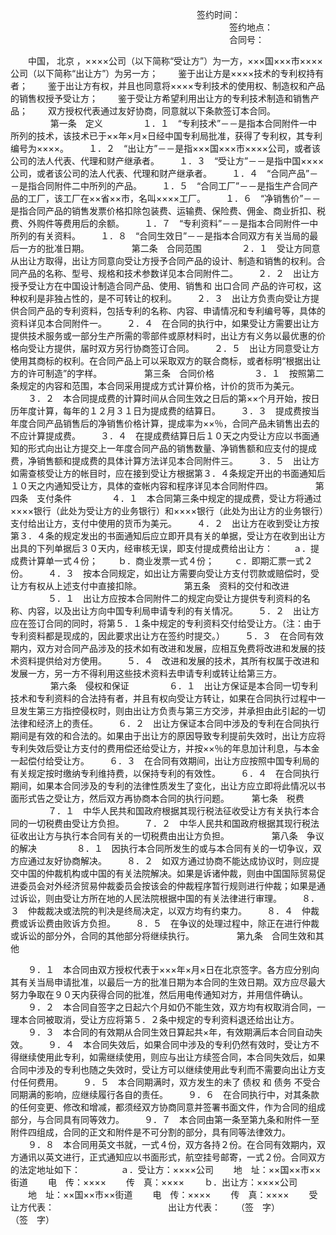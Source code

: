 
 


　　　　　　　　　　　　　　　　　　　　　 
签约时间：
　　　　　　　　　　　　　　　　　　　　　　　　　签约地点：
　　　　　　　　　　　　　　　　　　　　　　　　　合同号：

　　中国，
北京
，××××公司（以下简称“受让方”）为一方，×××国×××市××××公司（以下简称“出让方”）为另一方；
　　鉴于出让方是××××技术的专利权持有者；
　　鉴于出让方有权，并且也同意将××××专利技术的使用权、制造权和产品的销售权授予受让方；
　　鉴于受让方希望利用出让方的专利技术制造和销售产品；
　　双方授权代表通过友好协商，同意就以下条款签订本合同。
　　
　　 
第一条　定义
　　
　　１．１　“专利技术”－－是指本合同附件一中所列的技术，该技术已于××年×月×日经中国专利局批准，获得了专利权，其专利编号为××××。
　　１．２　“出让方”－－是指×××国×××市××××公司，或者该公司的法人代表、代理和财产继承者。
　　１．３　“受让方”－－是指中国××××公司，或者该公司的法人代表、代理和财产继承者。
　　１．４　“合同产品”－－是指合同附件二中所列的产品。
　　１．５　“合同工厂”－－是指生产合同产品的工厂，该工厂在××省××市，名叫××××工厂。
　　１．６　“净销售价”－－是指合同产品的销售发票价格扣除包装费、运输费、保险费、佣金、商业折扣、税费、外购件等费用后的余额。
　　１．７　“专利资料”－－是指本合同附件一中所列的有关资料。
　　１．８　“合同生效日”－－是指本合同双方有关当局的最后一方的批准日期。
　　
　　 
第二条　合同范围
　　
　　２．１　受让方同意从出让方取得，出让方同意向受让方授予合同产品的设计、制造和销售的权利。合同产品的名称、型号、规格和技术参数详见本合同附件二。
　　２．２　出让方授予受让方在中国设计制造合同产品、使用、销售和
出口合同
产品的许可权，这种权利是非独占性的，是不可转让的权利。
　　２．３　出让方负责向受让方提供合同产品的专利资料，包括专利的名称、内容、申请情况和专利编号等，具体的资料详见本合同附件一。
　　２．４　在合同的执行中，如果受让方需要出让方提供技术服务或一部分生产所需的零部件或原材料时，出让方有义务以最优惠的价格向受让方提供，届时双方另行协商签订合同。
　　２．５　出让方同意受让方使用其商标的权利。在合同产品上可以采取双方的联合商标，或者标明“根据出让方的许可制造”的字样。
　　
　　 
第三条　合同价格
　　
　　３．１　按照第二条规定的内容和范围，本合同采用提成方式计算价格，计价的货币为美元。
　　３．２　本合同提成费的计算时间从合同生效之日后的第××个月开始，按日历年度计算，每年的１２月３１日为提成费的结算日。
　　３．３　提成费按当年度合同产品销售后的净销售价格计算，提成率为××％，合同产品未销售出去的不应计算提成费。
　　３．４　在提成费结算日后１０天之内受让方应以书面通知的形式向出让方提交上一年度合同产品的销售数量、净销售额和应支付的提成费，净销售额和提成费的具体计算方法详见本合同附件三。
　　３．５　出让方如需查核受让方的帐目时，应在接到受让方根据第３．４条规定开出的书面通知后１０天之内通知受让方，具体的查帐内容和程序详见本合同附件四。
　　
　　 
第四条　支付条件
　　
　　４．１　本合同第三条中规定的提成费，受让方将通过××××银行（此处为受让方的业务银行）和××××银行（此处为出让方的业务银行）支付给出让方，支付中使用的货币为美元。
　　４．２　出让方在收到受让方按第３．４条的规定发出的书面通知后应立即开具有关的单据，受让方在收到出让方出具的下列单据后３０天内，经审核无误，即支付提成费给出让方：
　　ａ．提成费计算单一式４份；
　　ｂ．商业发票一式４份；
　　ｃ．即期汇票一式２份。
　　４．３　按本合同规定，如出让方需要向受让方支付罚款或赔偿时，受让方有权从上述支付中直接扣除。
　　
　　 
第五条　资料的交付和改进
　　
　　５．１　出让方应按本合同附件二的规定向受让方提供专利资料的名称、内容，以及出让方向中国专利局申请专利的有关情况。
　　５．２　出让方应在签订合同的同时，将第５．１条中规定的专利资料交付给受让方。（注：由于专利资料都是现成的，因此要求出让方在签约时提交。）
　　５．３　在合同有效期内，双方对合同产品涉及的技术如有改进和发展，应相互免费将改进和发展的技术资料提供给对方使用。
　　５．４　改进和发展的技术，其所有权属于改进和发展一方，另一方不得利用这些技术资料去申请专利或转让给第三方。
　　
　　 
第六条　侵权和保证
　　
　　６．１　出让方保证是本合同一切专利技术和专利资料的合法持有者，并且有权向受让方转让，如果在合同执行过程中一旦发生第三方指控侵权时，则由出让方负责与第三方交涉，并承担由此引起的一切法律和经济上的责任。
　　６．２　出让方保证本合同中涉及的专利在合同执行期间是有效的和合法的。如果由于出让方的原因导致专利提前失效时，出让方应将专利失效后受让方支付的费用偿还给受让方，并按××％的年息加计利息，与本金一起偿付给受让方。
　　６．３　在合同有效期间，出让方应按照中国专利局的有关规定按时缴纳专利维持费，以保持专利的有效性。
　　６．４　在合同执行期间，如果本合同涉及的专利的法律性质发生了变化，出让方应立即将此情况以书面形式告之受让方，然后双方再协商本合同的执行问题。
　　 
第七条　税费
　　
　　７．１　中华人民共和国政府根据其现行税法征收受让方有关执行本合同的一切税费由受让方负担。
　　７．２　中华人民共和国政府根据其现行税法征收出让方与执行本合同有关的一切税费由出让方负担。
　　
　　 
第八条　争议的解决
　　
　　８．１　因执行本合同所发生的或与本合同有关的一切争议，双方应通过友好协商解决。
　　８．２　如双方通过协商不能达成协议时，则应提交中国的仲裁机构或中国的有关法院解决。如果是诉诸仲裁，则由中国国际贸易促进委员会对外经济贸易仲裁委员会按该会的仲裁程序暂行规则进行仲裁；如果是通过诉讼，则由受让方所在地的人民法院根据中国的有关法律进行审理。
　　８．３　仲裁裁决或法院的判决是终局决定，以双方均有约束力。
　　８．４　仲裁费或诉讼费由败诉方负担。
　　８．５　在争议的处理过程中，除正在进行仲裁或诉讼的部分外，合同的其他部分将继续执行。
　　
　　 
第九条　合同生效和其他

　　９．１　本合同由双方授权代表于×××年×月×日在北京签字。各方应分别向其有关当局申请批准，以最后一方的批准日期为本合同的生效日期。双方应尽最大努力争取在９０天内获得合同的批准，然后用电传通知对方，并用信件确认。
　　９．２　本合同自签字之日起六个月如仍不能生效，双方均有权取消合同，一理本合同被取消，受让方应将第５．２条中规定的专利资料退还给出让方。
　　９．３　本合同的有效期从合同生效日算起共×年，有效期满后本合同自动失效。
　　９．４　本合同失效后，如果合同中涉及的专利仍然有效时，受让方不得继续使用此专利，如需继续使用，则应与出让方续签合同，本合同失效后，如果合同中涉及的专利也随之失效时，受让方可以继续使用此专利而不需要向出让方支付任何费用。
　　９．５　本合同期满时，双方发生的未了
债权
和
债务
不受合同期满的影响，应继续履行各自的责任。
　　９．６　在合同执行中，对其条款的任何变更、修改和增减，都须经双方协商同意并签署书面文件，作为合同的组成部分，与合同具有同等效力。
　　９．７　本合同由第一条至第九条和附件一至附件四组成，合同的正文和附件是不可分割的部分，具有同等法律效力。
　　９．８　本合同用英文书就，一式４份，双方各持２份。在合同有效期内，双方通讯以英文进行，正式通知应以书面形式，航空挂号邮寄，一式２份。合同双方的法定地址如下：
　　
　　ａ．受让方：××××公司
　　地　址：××国××市××街道
　　电　传：××××
　　传　真：××××
　　ｂ．出让方：××××公司
　　地　址：××国××市××街道
　　电　传：××××
　　传　真：××××
　　受让方代表：　　　　　　　　　　　　　出让方代表：
　　（签　字）　　　　　　　　　　　　　　（签　字）
 


 

 
 
 
 
 
  


  
 

  


  


  
 
 
 
 

